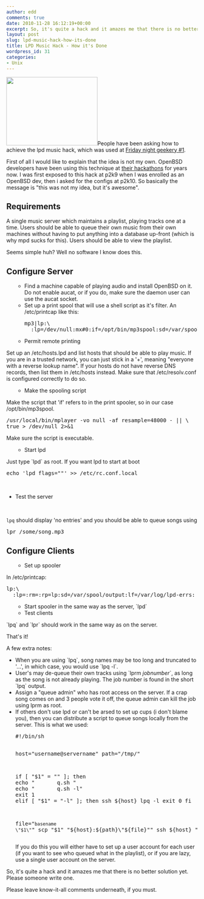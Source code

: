```yaml
---
author: edd
comments: true
date: 2010-11-28 16:12:19+00:00
excerpt: So, it's quite a hack and it amazes me that there is no better solution yet.
layout: post
slug: lpd-music-hack-how-its-done
title: LPD Music Hack - How it's Done
wordpress_id: 31
categories:
- Unix
---
```



<a href="http://farm6.static.flickr.com/5043/5211382565_467cda6110_z.jpg" rel="lightbox[lpd]"><img
class="alignright" title="The Playlist"
src="http://farm6.static.flickr.com/5043/5211382565_467cda6110_m.jpg" alt="" width="240"
height="180" /></a>People have been asking how to achieve the lpd music hack, which was used at <a
href="http://omer.me/2010/11/friday-night-geekery/">Friday night geekery #1</a>.

First of all I would like to explain that the idea is not my own. OpenBSD developers have been using
this technique at <a href="http://www.openbsd.org/hackathons.html">their hackathons</a> for years
now. I was first exposed to this hack at p2k9 when I was enrolled as an OpenBSD dev, then i asked
for the configs at p2k10. So basically the message is "this was not my idea, but it's awesome".
<h2>Requirements</h2>
A single music server which maintains a playlist, playing tracks one at a time. Users should be able
to queue their own music from their own machines without having to put anything into a database
up-front (which is why mpd sucks for this). Users should be able to view the playlist.

Seems simple huh? Well no software I know does this.
<h2>Configure Server</h2>
<ul>
<ul>
	<li>Find a machine capable of playing audio and install OpenBSD on it. Do not enable aucat, or
if you do, make sure the daemon user can use the aucat socket.</li>
	<li>Set up a print spool that will use a shell script as it's filter. An /etc/printcap like
this:
<pre lang="bash">mp3|lp:\
  :lp=/dev/null:mx#0:if=/opt/bin/mp3spool:sd=/var/spool/output
</pre>
</li>
	<li>Permit remote printing</li>
</ul>
</ul>
Set up an /etc/hosts.lpd and list hosts that should be able to play music. If you are in a trusted
network, you can just stick in a '+', meaning "everyone with a reverse lookup name". If your hosts
do not have reverse DNS records, then list them in /etc/hosts instead. Make sure that
/etc/resolv.conf is configured correctly to do so.
<ul>
<ul>
	<li>Make the spooling script</li>
</ul>
</ul>
Make the script that 'if' refers to in the print spooler, so in our case /opt/bin/mp3spool.
<pre lang="bash">/usr/local/bin/mplayer -vo null -af resample=48000 - || \
true &gt; /dev/null 2&gt;&amp;1
</pre>
Make sure the script is executable.
<ul>
<ul>
	<li>Start lpd</li>
</ul>
</ul>
Just type `lpd` as root. If you want lpd to start at boot
<pre lang="bash">echo 'lpd_flags=""' &gt;&gt; /etc/rc.conf.local</pre>
&nbsp;
<ul>
	<li>Test the server</li>
</ul>
&nbsp;

`lpq` should display 'no entries' and you should be able to queue songs using
<pre lang="bash">lpr /some/song.mp3</pre>
<h2>Configure Clients</h2>
<ul>
<ul>
	<li>Set up spooler</li>
</ul>
</ul>
In /etc/printcap:
<pre lang="bash">lp:\
  :lp=:rm=:rp=lp:sd=/var/spool/output:lf=/var/log/lpd-errs:
</pre>
<ul>
<ul>
	<li>Start spooler in the same way as the server, `lpd`</li>
	<li>Test clients</li>
</ul>
</ul>
`lpq` and `lpr` should work in the same way as on the server.

That's it!

A few extra notes:
<ul>
	<li>When you are using `lpq`, song names may be too long and truncated to '...', in which case,
you would use `lpq -l`.</li>
	<li>User's may de-queue their own tracks using `lprm <em>jobnumber</em>`, as long as the song is
not already playing. The job number is found in the short `lpq` output.</li>
	<li>Assign a "queue admin" who has root access on the server. If a crap song comes on and 3
people vote it off, the queue admin can kill the job using lprm as root.</li>
	<li>If others don't use lpd or can't be arsed to set up cups (i don't blame you), then you can
distribute a script to queue songs locally from the server. This is what we used:
<pre lang="bash">#!/bin/sh

host="username@servername"
path="/tmp/"

if [ "$1" = "" ]; then
        echo "       q.sh "
        echo "       q.sh -l"
        exit 1
elif [ "$1" = "-l" ]; then
        ssh ${host} lpq -l
        exit 0
fi

file="`basename \"$1\"`"
scp "$1" "${host}:${path}\"${file}\""
ssh ${host} "lpr ${path}\"${file}\""
ssh ${host} "rm ${path}\"${file}\""
</pre>
If you do this you will either have to set up a user account for each user (if you want to see who
queued what in the playlist), or if you are lazy, use a single user account on the server.</li>
</ul>
So, it's quite a hack and it amazes me that there is no better solution yet. Please someone write
one.

Please leave know-it-all comments underneath, if you must.

